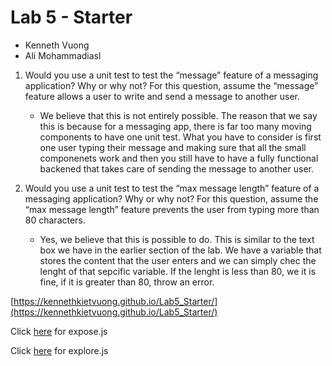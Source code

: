# Lab 5 - Starter

* Kenneth Vuong
* Ali Mohammadiasl

1) Would you use a unit test to test the “message” feature of a messaging application? Why or why not? For this question, assume the “message” feature allows a user to write and send a message to another user.
    - We believe that this is not entirely possible. The reason that we say this is because for a messaging app, there is far too many moving components to have one unit test. What you have to consider is first one user typing their message and making sure that all the small componenets work and then you still have to have a fully functional backened that takes care of sending the message to another user.

2) Would you use a unit test to test the “max message length” feature of a messaging application? Why or why not? For this question, assume the “max message length” feature prevents the user from typing more than 80 characters.
    - Yes, we believe that this is possible to do. This is similar to the text box we have in the earlier section of the lab. We have a variable that stores the content that the user enters and we can simply chec the lenght of that sepcific variable. If the lenght is less than 80, we it is fine, if it is greater than 80, throw an error.
  

[https://kennethkietvuong.github.io/Lab5_Starter/](https://kennethkietvuong.github.io/Lab5_Starter/)

Click [here](https://kennethkietvuong.github.io/Lab5_Starter/expose.html) for expose.js

Click [here](https://kennethkietvuong.github.io/Lab5_Starter/explore.html) for explore.js
